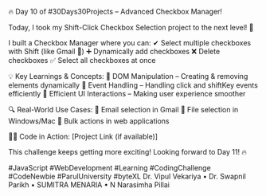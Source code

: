 🔥 Day 10 of #30Days30Projects – Advanced Checkbox Manager!

Today, I took my Shift-Click Checkbox Selection project to the next level! 🚀

I built a Checkbox Manager where you can:
✔ Select multiple checkboxes with Shift (like Gmail 📩)
➕ Dynamically add checkboxes
❌ Delete checkboxes
✅ Select all checkboxes at once

💡 Key Learnings & Concepts:
🔹 DOM Manipulation – Creating & removing elements dynamically
🔹 Event Handling – Handling click and shiftKey events efficiently
🔹 Efficient UI Interactions – Making user experience smoother

🔍 Real-World Use Cases:
📌 Email selection in Gmail
📌 File selection in Windows/Mac
📌 Bulk actions in web applications

👨‍💻 Code in Action: [Project Link (if available)]

This challenge keeps getting more exciting! Looking forward to Day 11! 🔥

#JavaScript #WebDevelopment #Learning #CodingChallenge #CodeNewbie #ParulUniversity #byteXL
Dr. Vipul Vekariya • Dr. Swapnil Parikh • SUMITRA MENARIA • N Narasimha Pillai
